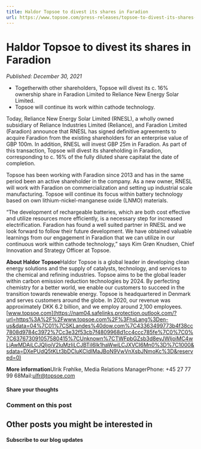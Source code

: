 ```yaml
---
title: Haldor Topsoe to divest its shares in Faradion
url: https://www.topsoe.com/press-releases/topsoe-to-divest-its-shares-in-faradion#main-content
---
```


# Haldor Topsoe to divest its shares in Faradion

*Published: December 30, 2021*

- Togetherwith other shareholders, Topsoe will divest its c. 16% ownership share in Faradion Limited to Reliance New Energy Solar Limited.
- Topsoe will continue its work within cathode technology.

Today, Reliance New Energy Solar Limited (RNESL), a wholly owned subsidiary of Reliance Industries Limited (Reliance), and Faradion Limited (Faradion) announce that RNESL has signed definitive agreements to acquire Faradion from the existing shareholders for an enterprise value of GBP 100m. In addition, RNESL will invest GBP 25m in Faradion. As part of this transaction, Topsoe will divest its shareholding in Faradion, corresponding to c. 16% of the fully diluted share capitalat the date of completion.

Topsoe has been working with Faradion since 2013 and has in the same period been an active shareholder in the company. As a new owner, RNESL will work with Faradion on commercialization and setting up industrial scale manufacturing. Topsoe will continue its focus within battery technology based on own lithium-nickel-manganese oxide (LNMO) materials.

“The development of rechargeable batteries, which are both cost effective and utilize resources more efficiently, is a necessary step for increased electrification. Faradion has found a well suited partner in RNESL and we look forward to follow their future development. We have obtained valuable learnings from our engagement in Faradion that we can utilize in our continuous work within cathode technology,” says Kim Grøn Knudsen, Chief Innovation and Strategy Officer at Topsoe.

**About Haldor Topsoe**Haldor Topsoe is a global leader in developing clean energy solutions and the supply of catalysts, technology, and services to the chemical and refining industries. Topsoe aims to be the global leader within carbon emission reduction technologies by 2024. By perfecting chemistry for a better world, we enable our customers to succeed in the transition towards renewable energy. Topsoe is headquartered in Denmark and serves customers around the globe. In 2020, our revenue was approximately DKK 6.2 billion, and we employ around 2,100 employees.[www.topsoe.com](https://nam04.safelinks.protection.outlook.com/?url=https%3A%2F%2Fwww.topsoe.com%2F%3FhsLang%3Den-us&data=04%7C01%7CSKLandes%40dow.com%7C43363499773b4f38cc7808d9784c3972%7Cc3e32f53cb7f4809968d1cc4ccc785fe%7C0%7C0%7C637673091057580415%7CUnknown%7CTWFpbGZsb3d8eyJWIjoiMC4wLjAwMDAiLCJQIjoiV2luMzIiLCJBTiI6Ik1haWwiLCJXVCI6Mn0%3D%7C1000&sdata=DXePUdQ5tKLt3bDCluKCIdIMaJBoN9VwVnXsbJNmoKc%3D&reserved=0)

**More information**Ulrik Frøhlke, Media Relations ManagerPhone: +45 27 77 99 68Mail:[ulfr@topsoe.com](mailto:ulfr@topsoe.com)

#### Share your thoughts

### Comment on this post

## Other posts you might be interested in

#### Subscribe to our blog updates